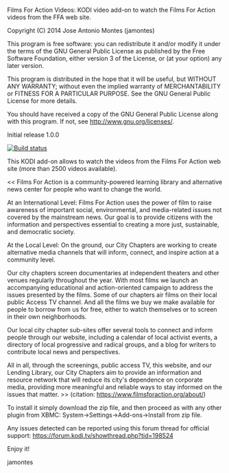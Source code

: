 Films For Action Videos: KODI video add-on to watch the Films For Action videos from the FFA web site.

   Copyright (C) 2014 Jose Antonio Montes (jamontes)

   This program is free software: you can redistribute it and/or modify
   it under the terms of the GNU General Public License as published by
   the Free Software Foundation, either version 3 of the License, or
   (at your option) any later version.

   This program is distributed in the hope that it will be useful,
   but WITHOUT ANY WARRANTY; without even the implied warranty of
   MERCHANTABILITY or FITNESS FOR A PARTICULAR PURPOSE.  See the
   GNU General Public License for more details.

   You should have received a copy of the GNU General Public License
   along with this program.  If not, see <http://www.gnu.org/licenses/>.


Initial release 1.0.0

[![Build status](https://ci.appveyor.com/api/projects/status/b6cc9449bhep93aj/branch/master?svg=true)](https://ci.appveyor.com/project/jamontes/plugin-video-filmsforaction/branch/master)

This KODI add-on allows to watch the videos from the Films For Action web site (more than 2500 videos available).

<< Films For Action is a community-powered learning library and alternative news center for people who want to change the world.

At an International Level:
Films For Action uses the power of film to raise awareness of important social, environmental, and media-related issues not covered by the mainstream news. Our goal is to provide citizens with the information and perspectives essential to creating a more just, sustainable, and democratic society.

At the Local Level:
On the ground, our City Chapters are working to create alternative media channels that will inform, connect, and inspire action at a community level.

Our city chapters screen documentaries at independent theaters and other venues regularly throughout the year. With most films we launch an accompanying educational and action-oriented campaign to address the issues presented by the films. Some of our chapters air films on their local public Access TV channel. And all the films we buy we make available for people to borrow from us for free, either to watch themselves or to screen in their own neighborhoods.

Our local city chapter sub-sites offer several tools to connect and inform people through our website, including a calendar of local activist events, a directory of local progressive and radical groups, and a blog for writers to contribute local news and perspectives.

All in all, through the screenings, public access TV, this website, and our Lending Library, our City Chapters aim to provide an information and resource network that will reduce its city's dependence on corporate media, providing more meaningful and reliable ways to stay informed on the issues that matter. >>  (citation: https://www.filmsforaction.org/about/)

To install it simply download the zip file, and then proceed as with any other plugin from XBMC:
 System->Settings->Add-ons->Install from zip file.

Any issues detected can be reported using this forum thread for official support: https://forum.kodi.tv/showthread.php?tid=198524

Enjoy it!

jamontes
